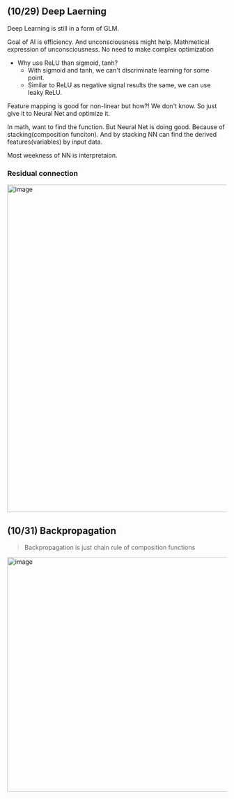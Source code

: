 ## (10/29) Deep Laerning

Deep Learning is still in a form of GLM.

Goal of AI is efficiency. And unconsciousness might help.
Mathmetical expression of unconsciousness. No need to make complex optimization

- Why use ReLU than sigmoid, tanh?
    - With sigmoid and tanh, we can't discriminate learning for some point.
    - Similar to ReLU as negative signal results the same, we can use leaky ReLU.

Feature mapping is good for non-linear but how?!
We don't know. So just give it to Neural Net and optimize it.

In math, want to find the function. But Neural Net is doing good. Because of stacking(composition funciton). And by stacking NN can find the derived features(variables) by input data.

Most weekness of NN is interpretaion.

### Residual connection
 
<img width="751" alt="image" src="https://github.com/user-attachments/assets/e2979f16-f363-4019-ad51-51aa7cab2e4f">


## (10/31) Backpropagation

> Backpropagation is just chain rule of composition functions

<img width="538" alt="image" src="https://github.com/user-attachments/assets/6eb71262-c01c-4b84-bd4a-baa300d770c2">
